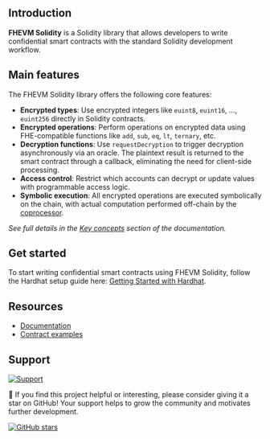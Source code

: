 ## Introduction

**FHEVM Solidity** is a Solidity library that allows developers to write confidential smart contracts with the standard Solidity development workflow.

## Main features

The FHEVM Solidity library offers the following core features:

- **Encrypted types**: Use encrypted integers like `euint8`, `euint16`, ..., `euint256` directly in Solidity contracts.
- **Encrypted operations**: Perform operations on encrypted data using FHE-compatible functions like `add`, `sub`, `eq`, `lt`, `ternary`, etc.
- **Decryption functions**: Use `requestDecryption` to trigger decryption asynchronously via an oracle. The plaintext result is returned to the smart contract through a callback, eliminating the need for client-side processing.
- **Access control**: Restrict which accounts can decrypt or update values with programmable access logic.
- **Symbolic execution**: All encrypted operations are executed symbolically on the chain, with actual computation performed off-chain by the [coprocessor](../coprocessor/).

_See full details in the [Key concepts](https://docs.zama.ai/fhevm/smart-contract/key_concepts) section of the documentation._

## Get started

To start writing confidential smart contracts using FHEVM Solidity, follow the Hardhat setup guide here: [Getting Started with Hardhat](https://docs.zama.ai/fhevm/getting-started/overview-1/hardhat).

## Resources

- [Documentation](https://docs.zama.ai/fhevm/)
- [Contract examples](./examples/)

## Support

<a target="_blank" href="https://community.zama.ai">
<picture>
  <source media="(prefers-color-scheme: dark)" srcset="../docs/.gitbook/assets/support-banner-dark.png">
  <source media="(prefers-color-scheme: light)" srcset="../docs/.gitbook/assets/support-banner-light.png">
  <img alt="Support">
</picture>
</a>

🌟 If you find this project helpful or interesting, please consider giving it a star on GitHub! Your support helps to grow the community and motivates further development.

[![GitHub stars](https://img.shields.io/github/stars/zama-ai/fhevm?style=social)](https://github.com/zama-ai/fhevm/)

